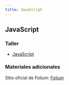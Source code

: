 ```yaml
---
title: JavaScript
---
```


## JavaScript

### Taller

- [JavaScript](https://github.com/mfvargas/pres-javascript)

### Materiales adicionales

Sitio oficial de Folium: [Folium](https://python-visualization.github.io/folium/)
